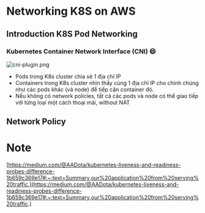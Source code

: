 # Networking K8S on AWS
## Introduction K8S Pod Networking
### Kubernetes Container Network Interface (CNI) :smile:
![cni-plugin.png](https://images.contentstack.io/v3/assets/blt300387d93dabf50e/blt605e7720be3d37fd/5bf6f4bcc812d64628f03c5b/cni-plugin.png)
- Pods trong K8s cluster chia sẻ 1 địa chỉ IP
- Containers trong K8s cluster nhìn thấy cùng 1 địa chỉ IP cho chính chúng như các pods khác (và node) để tiếp cận container đó.
- Nếu không có network policies, tất cả các pods và node có thể giao tiếp với từng loại một cách thoại mái, without NAT
## Network Policy
# Note
[https://medium.com/@AADota/kubernetes-liveness-and-readiness-probes-difference-1b659c369e17#:~:text=Summary,our%20application%20from%20serving%20traffic.](https://medium.com/@AADota/kubernetes-liveness-and-readiness-probes-difference-1b659c369e17#:~:text=Summary,our%20application%20from%20serving%20traffic.)
<!--stackedit_data:
eyJoaXN0b3J5IjpbMjA2OTgxMDQ1NiwtMTU1Njk1NzAwNiwxMz
E4MzcxMzMxXX0=
-->